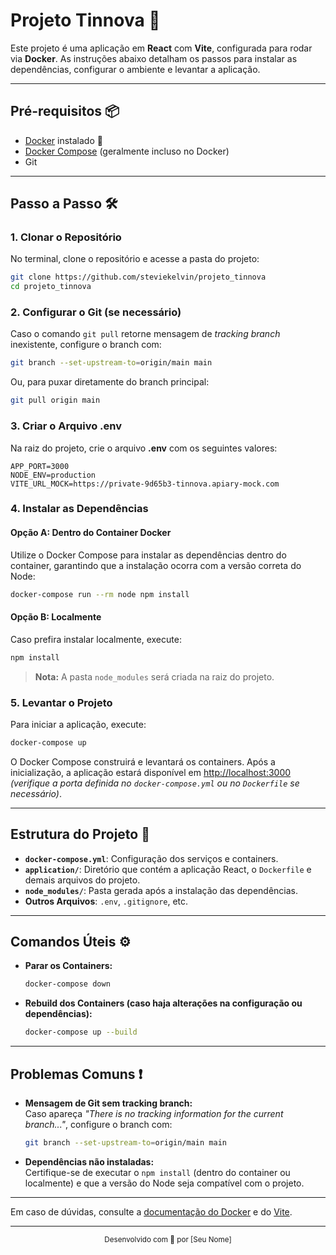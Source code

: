 # Projeto Tinnova 🚀

Este projeto é uma aplicação em **React** com **Vite**, configurada para rodar via **Docker**. As instruções abaixo detalham os passos para instalar as dependências, configurar o ambiente e levantar a aplicação.

---

## Pré-requisitos 📦

- [Docker](https://docs.docker.com/get-docker/) instalado 🐳
- [Docker Compose](https://docs.docker.com/compose/install/) (geralmente incluso no Docker)
- Git

---

## Passo a Passo 🛠️

### 1. Clonar o Repositório

No terminal, clone o repositório e acesse a pasta do projeto:

```bash
git clone https://github.com/steviekelvin/projeto_tinnova
cd projeto_tinnova
```

### 2. Configurar o Git (se necessário)

Caso o comando `git pull` retorne mensagem de *tracking branch* inexistente, configure o branch com:

```bash
git branch --set-upstream-to=origin/main main
```

Ou, para puxar diretamente do branch principal:

```bash
git pull origin main
```

### 3. Criar o Arquivo **.env**

Na raiz do projeto, crie o arquivo **.env** com os seguintes valores:

```dotenv
APP_PORT=3000
NODE_ENV=production
VITE_URL_MOCK=https://private-9d65b3-tinnova.apiary-mock.com
```

### 4. Instalar as Dependências

#### Opção A: Dentro do Container Docker

Utilize o Docker Compose para instalar as dependências dentro do container, garantindo que a instalação ocorra com a versão correta do Node:

```bash
docker-compose run --rm node npm install
```

#### Opção B: Localmente

Caso prefira instalar localmente, execute:

```bash
npm install
```

> **Nota:** A pasta `node_modules` será criada na raiz do projeto.

### 5. Levantar o Projeto

Para iniciar a aplicação, execute:

```bash
docker-compose up
```

O Docker Compose construirá e levantará os containers. Após a inicialização, a aplicação estará disponível em [http://localhost:3000](http://localhost:3000) *(verifique a porta definida no `docker-compose.yml` ou no `Dockerfile` se necessário)*.

---

## Estrutura do Projeto 📂

- **`docker-compose.yml`**: Configuração dos serviços e containers.
- **`application/`**: Diretório que contém a aplicação React, o `Dockerfile` e demais arquivos do projeto.
- **`node_modules/`**: Pasta gerada após a instalação das dependências.
- **Outros Arquivos**: `.env`, `.gitignore`, etc.

---

## Comandos Úteis ⚙️

- **Parar os Containers:**

  ```bash
  docker-compose down
  ```

- **Rebuild dos Containers (caso haja alterações na configuração ou dependências):**

  ```bash
  docker-compose up --build
  ```

---

## Problemas Comuns ❗

- **Mensagem de Git sem tracking branch:**  
  Caso apareça *"There is no tracking information for the current branch..."*, configure o branch com:

  ```bash
  git branch --set-upstream-to=origin/main main
  ```

- **Dependências não instaladas:**  
  Certifique-se de executar o `npm install` (dentro do container ou localmente) e que a versão do Node seja compatível com o projeto.

---

Em caso de dúvidas, consulte a [documentação do Docker](https://docs.docker.com/) e do [Vite](https://vitejs.dev/).

---

<div align="center">
  <sub>Desenvolvido com 💜 por [Seu Nome]</sub>
</div>
